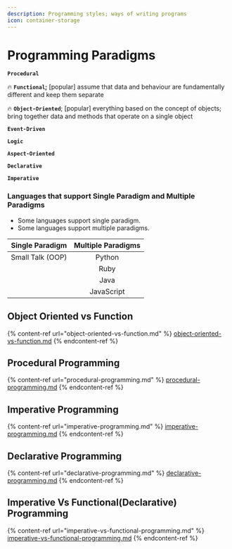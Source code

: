 ```yaml
---
description: Programming styles; ways of writing programs
icon: container-storage
---
```


# Programming Paradigms

**`Procedural`**

🔥 **`Functional`;** \[popular] assume that data and behaviour are fundamentally different and keep them separate

🔥 **`Object-Oriented`**; \[popular] everything based on the concept of objects; bring together data and methods that operate on a single object

**`Event-Driven`**

**`Logic`**

**`Aspect-Oriented`**

**`Declarative`**

**`Imperative`**

### Languages that support Single Paradigm and Multiple Paradigms

* Some languages support single paradigm.
* Some languages support multiple paradigms.



|  Single Paradigm | Multiple Paradigms |
| :--------------: | :----------------: |
| Small Talk (OOP) |       Python       |
|                  |        Ruby        |
|                  |        Java        |
|                  |     JavaScript     |



## Object Oriented vs Function

{% content-ref url="object-oriented-vs-function.md" %}
[object-oriented-vs-function.md](object-oriented-vs-function.md)
{% endcontent-ref %}



## Procedural Programming

{% content-ref url="procedural-programming.md" %}
[procedural-programming.md](procedural-programming.md)
{% endcontent-ref %}



## Imperative Programming

{% content-ref url="imperative-programming.md" %}
[imperative-programming.md](imperative-programming.md)
{% endcontent-ref %}



## Declarative Programming

{% content-ref url="declarative-programming.md" %}
[declarative-programming.md](declarative-programming.md)
{% endcontent-ref %}



## Imperative Vs Functional(Declarative) Programming

{% content-ref url="imperative-vs-functional-programming.md" %}
[imperative-vs-functional-programming.md](imperative-vs-functional-programming.md)
{% endcontent-ref %}



